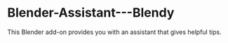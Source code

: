 # Blender-Assistant---Blendy
This Blender add-on provides you with an assistant that gives helpful tips.
